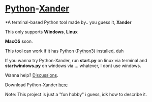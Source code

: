 # [Python](https://www.python.org)-[Xander](https://wlo.link/@DefenderXander)
*A terminal-based Python tool made by.. you guess it, **Xander**

This only supports **Windows**, **Linux**

**MacOS** soon.

This tool can work if it has Python ([Python3](https://www.python.org/downloads/release/python-3113/)) installed, duh 

If you wanna try Python-Xander, run **start.py** on linux via terminal and **startwindows.py** on windows via.... whatever, I dont use windows.

Wanna help?
[Discussions](https://github.com/XanderFromFortnite/Python/discussions).

Download Python-Xander [here](https://github.com/XanderFromFortnite/Python/releases)

Note: This project is just a "fun hobby" i guess, idk how to describe it.
